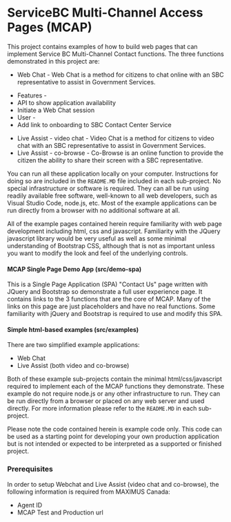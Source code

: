 # ServiceBC Multi-Channel Access Pages (MCAP)

This project contains examples of how to build web pages that can implement Service BC Multi-Channel Contact functions. The three functions demonstrated in this project are:
- Web Chat - Web Chat is a method for citizens to chat online with an SBC representative to assist in Government Services.
 * Features - 
  * API to show application availability
  * Initiate a Web Chat session
 * User - 
  * Add link to onboarding to SBC Contact Center Service

- Live Assist - video chat - Video Chat is a method for citizens to video chat with an SBC representative to assist in Government Services.
- Live Assist - co-browse - Co-Browse is an online function to provide the citizen the ability to share their screen with a SBC representative.

You can run all these application locally on your computer. Instructions for doing so are included in the `README.MD` file included in each sub-project.  No special infrastructure or software is required. They can all be run using readily available free software, well-known to all web developers, such as Visual Studio Code, node.js, etc.  Most of the example applications can be run directly from a browser with no additional software at all.

All of the example pages contained herein require familiarity with web page development including html, css and javascript.  Familiarity with the JQuery javascript library would be very useful as well as some minimal understanding of Bootstrap CSS, although that is not as important unless you want to modify the look and feel of the underlying controls.

#### MCAP Single Page Demo App (src/demo-spa)
  This is a Single Page Application (SPA) "Contact Us" page written with JQuery and Bootstrap so demonstrate a full user experience page.  It contains links to the 3 functions that are the core of MCAP.  Many of the links on this page are just placeholders and have no real functions.  Some familiarity with jQuery and Bootstrap is required to use and modify this SPA.



  #### Simple html-based examples (src/examples)
  There are two simplified example applications:
  - Web Chat
  - Live Assist (both video and co-browse)

Both of these example sub-projects contain the minimal html/css/javascript required to implement each of the MCAP functions they demonstrate.  These example do not require node.js or any other infrastructure to run.  They can be run directly from a browser or placed on any web server and used directly.  For more information please refer to the `README.MD` in each sub-project.


Please note the code contained herein is example code only. This code can be used as a starting 
point for developing your own production application but is not intended or expected to be 
interpreted as a supported or finished project. 

### Prerequisites

In order to setup Webchat and Live Assist (video chat and co-browse), the following information is required from MAXIMUS Canada:
- Agent ID
- MCAP Test and Production url



